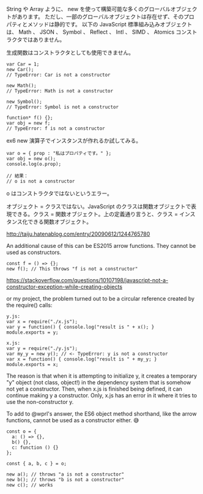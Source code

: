 String や Array ように、 new を使って構築可能な多くのグローバルオブジェクトがあります。 ただし、一部のグローバルオブジェクトは存在せず、そのプロパティとメソッドは静的です。 以下の JavaScript 標準組み込みオブジェクトは、 Math 、 JSON 、 Symbol 、 Reflect 、 Intl 、 SIMD 、 Atomics コンストラクタではありません。

生成関数はコンストラクタとしても使用できません。

```
var Car = 1;
new Car();
// TypeError: Car is not a constructor

new Math();
// TypeError: Math is not a constructor

new Symbol();
// TypeError: Symbol is not a constructor

function* f() {};
var obj = new f;
// TypeError: f is not a constructor
```

ex6
new 演算子でインスタンスが作れるか試してみる。

```
var o = { prop : "私はプロパティです。" };
var obj = new o();
console.log(o.prop);

// 結果：
// o is not a constructor
```

o はコンストラクタではないというエラー。

オブジェクト = クラスではない。JavaScript のクラスは関数オブジェクトで表現できる。クラス = 関数オブジェクト。上の定義通り言うと、クラス = インスタンス化できる関数オブジェクト。

http://taiju.hatenablog.com/entry/20090612/1244765780

An additional cause of this can be ES2015 arrow functions. They cannot be used as constructors.

```
const f = () => {};
new f(); // This throws "f is not a constructor"
```

https://stackoverflow.com/questions/10107198/javascript-not-a-constructor-exception-while-creating-objects

or my project, the problem turned out to be a circular reference created by the require() calls:

```
y.js:
var x = require("./x.js");
var y = function() { console.log("result is " + x(); }
module.exports = y;

x.js:
var y = require("./y.js");
var my_y = new y(); // <- TypeError: y is not a constructor
var x = function() { console.log("result is " + my_y; }
module.exports = x;
```

The reason is that when it is attempting to initialize y, it creates a temporary "y" object (not class, object!) in the dependency system that is somehow not yet a constructor. Then, when x.js is finished being defined, it can continue making y a constructor. Only, x.js has an error in it where it tries to use the non-constructor y.

To add to @wprl's answer, the ES6 object method shorthand, like the arrow functions, cannot be used as a constructor either. 😅

```
const o = {
  a: () => {},
  b() {},
  c: function () {}
};

const { a, b, c } = o;

new a(); // throws "a is not a constructor"
new b(); // throws "b is not a constructor"
new c(); // works
```
